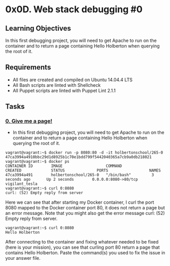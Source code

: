 # 0x0D. Web stack debugging #0

## Learning Objectives

In this first debugging project, you will need to get Apache to run on the container and to return a page containing Hello Holberton when querying the root of it.

## Requirements

- All files are created and compiled on Ubuntu 14.04.4 LTS
- All Bash scripts are linted with Shellcheck
- All Puppet scripts are linted with Puppet Lint 2.1.1

## Tasks

### [0. Give me a page!](./0-give_me_a_page)

- In this first debugging project, you will need to get Apache to run on the container and to return a page containing Hello Holberton when querying the root of it.

```
vagrant@vagrant:~$ docker run -p 8080:80 -d -it holbertonschool/265-0
47ca3994a4910bbc29d1d8925b1c70e1bdd799f5442040365a7cb9a0db218021
vagrant@vagrant:~$ docker ps
CONTAINER ID        IMAGE                   COMMAND             CREATED             STATUS              PORTS                  NAMES
47ca3994a491        holbertonschool/265-0   "/bin/bash"         3 seconds ago       Up 2 seconds        0.0.0.0:8080->80/tcp   vigilant_tesla
vagrant@vagrant:~$ curl 0:8080
curl: (52) Empty reply from server
```

Here we can see that after starting my Docker container, I curl the port 8080 mapped to the Docker container port 80, it does not return a page but an error message. Note that you might also get the error message curl: (52) Empty reply from server.

```
vagrant@vagrant:~$ curl 0:8080
Hello Holberton
```

After connecting to the container and fixing whatever needed to be fixed (here is your mission), you can see that curling port 80 return a page that contains Hello Holberton. Paste the command(s) you used to fix the issue in your answer file.
